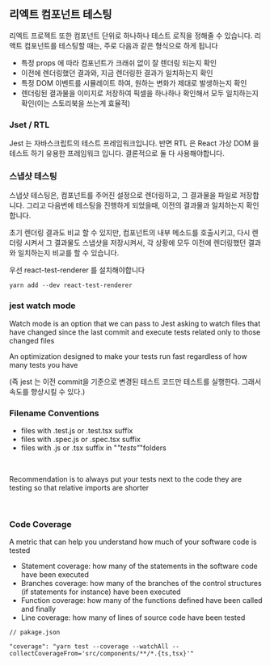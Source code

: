 ## 리엑트 컴포넌트 테스팅

리엑트 프로젝트 또한 컴포넌트 단위로 하나하나 테스트 로직을 정해줄 수 있습니다. 리액트 컴포넌트를 테스팅할 때는, 주로 다음과 같은 형식으로 하게 됩니다

- 특정 props 에 따라 컴포넌트가 크래쉬 없이 잘 렌더링 되는지 확인
- 이전에 렌더링했던 결과와, 지금 렌더링한 결과가 일치하는지 확인
- 특정 DOM 이벤트를 시뮬레이트 하여, 원하는 변화가 제대로 발생하는지 확인
- 렌더링된 결과물을 이미지로 저장하여 픽셀을 하나하나 확인해서 모두 일치하는지 확인(이는 스토리북을 쓰는게 효율적)

### Jset / RTL

Jest 는 자바스크립트의 테스트 프레임워크입니다. 반면 RTL 은 React 가상 DOM 을 테스트 하기 유용한 프레임워크 입니다. 결론적으로 둘 다 사용해야합니다.

### 스냅샷 테스팅

스냅샷 테스팅은, 컴포넌트를 주어진 설정으로 렌더링하고, 그 결과물을 파일로 저장합니다. 그리고 다음번에 테스팅을 진행하게 되었을때, 이전의 결과물과 일치하는지 확인합니다.

초기 렌더링 결과도 비교 할 수 있지만, 컴포넌트의 내부 메소드를 호출시키고, 다시 렌더링 시켜서 그 결과물도 스냅샷을 저장시켜서, 각 상황에 모두 이전에 렌더링했던 결과와 일치하는지 비교를 할 수 있습니다.

우선 react-test-renderer 를 설치해야합니다

```
yarn add --dev react-test-renderer
```

### jest watch mode

Watch mode is an option that we can pass to Jest asking to watch files that have changed since the last commit and execute tests related only to those changed files
<br />

An optimization designed to make your tests run fast regardless of how many tests you have
<br />

(즉 jest 는 이전 commit을 기준으로 변경된 테스트 코드만 테스트를 실행한다. 그래서 속도를 향상시킬 수 있다.)
<br />

### Filename Conventions

- files with .test.js or .test.tsx suffix
- files with .spec.js or .spec.tsx suffix
- files with .js or .tsx suffix in "_"tests"_"folders

<br />

Recommendation is to always put your tests next to the code they are testing so that relative imports are shorter

<br />

### Code Coverage

A metric that can help you understand how much of your software code is tested
<br />

- Statement coverage: how many of the statements in the software code have been executed
- Branches coverage: how many of the branches of the control structures (if statements for instance) have been executed
- Function coverage: how many of the functions defined have been called and finally
- Line coverage: how many of lines of source code have been tested

```
// pakage.json

"coverage": "yarn test --coverage --watchAll --collectCoverageFrom='src/components/**/*.{ts,tsx}'"

```
